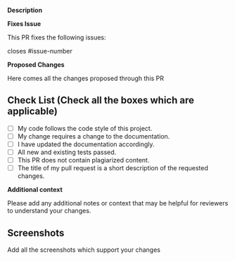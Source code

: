 <!--Type in all the issues that have been fixed through this pull request ex : #1 -->

**Description**
<!-- Please provide a brief description of the changes you are proposing in this pull request. -->

**Fixes Issue**
<!-- If this pull request is related to an issue, please provide the issue number and a brief summary of the issue. -->
This PR fixes the following issues:

closes #issue-number

<!-- Write down all the changes made-->
**Proposed Changes**

Here comes all the changes proposed through this PR

<!-- Check all the boxes which are applicable to check the box correct follow the following conventions-->
<!--
[x] - Correct
[X] - Correct
-->

## Check List (Check all the boxes which are applicable) <!--Follow the above conventions to check the box-->

- [ ] My code follows the code style of this project.
- [ ] My change requires a change to the documentation.
- [ ] I have updated the documentation accordingly.
- [ ] All new and existing tests passed.
- [ ] This PR does not contain plagiarized content.
- [ ] The title of my pull request is a short description of the requested changes.

**Additional context**

Please add any additional notes or context that may be helpful for reviewers to understand your changes.

<!--Add screen shots of the changed output-->

## Screenshots

Add all the screenshots which support your changes
